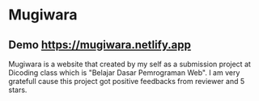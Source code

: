 # Mugiwara
## Demo https://mugiwara.netlify.app

Mugiwara is a website that created by my self as a submission project at Dicoding class which is "Belajar Dasar Pemrograman Web".
I am very gratefull cause this project got positive feedbacks from reviewer and 5 stars.
